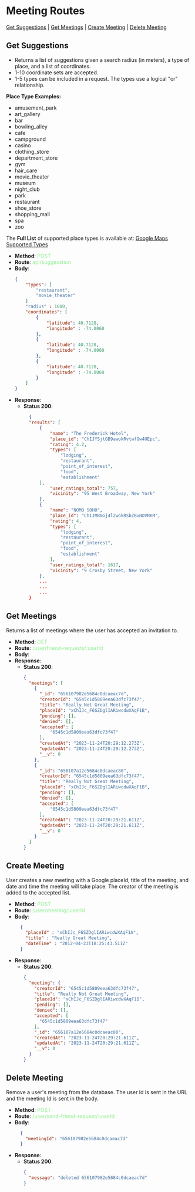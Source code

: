 # Meeting Routes
[Get Suggestions](#get-suggestions) | [Get Meetings](#get-meetings) | [Create Meeting](#create-meeting) | [Delete Meeting](#delete-meeting)
  
## Get Suggestions
- Returns a list of suggestions given a search radius (in meters), a type of place, and a list of coordinates.
- 1-10 coordinate sets are accepted.
- 1-5 types can be included in a request. The types use a logical "or" relationship.

**Place Type Examples:**
- amusement_park
- art_gallery
- bar
- bowling_alley
- cafe
- campground
- casino
- clothing_store
- department_store
- gym
- hair_care
- movie_theater
- museum
- night_club
- park
- restaurant
- shoe_store
- shopping_mall
- spa
- zoo

The **Full List** of supported place types is available at: [Google Maps Supported Types](https://developers.google.com/maps/documentation/javascript/supported_types)

- **Method**: <span style="color:lightgreen">POST</span>
- **Route**: <span style="color:lightgreen">api/suggesstion</span>
- **Body**:
    ```json
    {
        "types": [
            "restaurant",
            "movie_theater"
        ]
        "radius" : 1000,
        "coordinates": [
            {
                "latitude": 40.7128, 
                "longitude" : -74.0060
            },
            {
                "latitude": 40.7128, 
                "longitude" : -74.0060
            },
            {
                "latitude": 40.7128, 
                "longitude" : -74.0060
            }
        ]  
    }
    ```
- **Response**:
    - **Status 200**:
      ```json
        {
        "results": [
            {
                "name": "The Frederick Hotel",
                "place_id": "ChIJYSjtGB9awokRvtwfGw4UEpc",
                "rating": 4.2,
                "types": [
                    "lodging",
                    "restaurant",
                    "point_of_interest",
                    "food",
                    "establishment"
            ],
                "user_ratings_total": 757,
                "vicinity": "95 West Broadway, New York"
            },
            {
                "name": "NOMO SOHO",
                "place_id": "ChIJM8mGj4lZwokRSbZBvNOVNKM",
                "rating": 4,
                "types": [
                    "lodging",
                    "restaurant",
                    "point_of_interest",
                    "food",
                    "establishment"
                ],
                "user_ratings_total": 1617,
                "vicinity": "9 Crosby Street, New York"
            },
            ...
            ...
            ...
        }
      ```

  
## Get Meetings
Returns a list of meetings where the user has accepted an invitation to. 
- **Method**: <span style="color:lightgreen">GET</span>
- **Route**: <span style="color:lightgreen">/user/friend-requests/:userId</span>
- **Body**:
- **Response**:
    - **Status 200**:
      ```json
      {
        "meetings": [
          {
            "_id": "656107982e5684c0dcaeac7d",
            "creatorId": "6545c1d5809eea63dfc73f47",
            "title": "Really Not Great Meeting",
            "placeId": "xChIJc_F6SZDglIARiwcdwXAqF1B",
            "pending": [],
            "denied": [],
            "accepted": [
                "6545c1d5809eea63dfc73f47"
            ],
            "createdAt": "2023-11-24T20:29:12.273Z",
            "updatedAt": "2023-11-24T20:29:12.273Z",
            "__v": 0
          },
          {
            "_id": "656107a12e5684c0dcaeac80",
            "creatorId": "6545c1d5809eea63dfc73f47",
            "title": "Really Not Great Meeting",
            "placeId": "xChIJc_F6SZDglIARiwcdwXAqF1B",
            "pending": [],
            "denied": [],
            "accepted": [
                "6545c1d5809eea63dfc73f47"
            ],
            "createdAt": "2023-11-24T20:29:21.611Z",
            "updatedAt": "2023-11-24T20:29:21.611Z",
            "__v": 0
          }
        ]
      }
      ```

## Create Meeting 
User creates a new meeting with a Google placeId, title of the meeting, and date and time the meeting will take place. The creator of the meeting is added to the accepted list.
- **Method**: <span style="color:lightgreen">POST</span>
- **Route**: <span style="color:lightgreen">/user/meeting/:userId</span>
- **Body**:
  ```json
    {
      "placeId" : "xChIJc_F6SZDglIARiwcdwXAqF1A",
      "title" : "Really Great Meeting",
      "dateTime" : "2012-04-23T18:25:43.511Z"
    }
  ```
- **Response**:
    - **Status 200**:
      ```json
      {
        "meeting": {
          "creatorId": "6545c1d5809eea63dfc73f47",
          "title": "Really Not Great Meeting",
          "placeId": "xChIJc_F6SZDglIARiwcdwXAqF1B",
          "pending": [],
          "denied": [],
          "accepted": [
            "6545c1d5809eea63dfc73f47"
          ],
          "_id": "656107a12e5684c0dcaeac80",
          "createdAt": "2023-11-24T20:29:21.611Z",
          "updatedAt": "2023-11-24T20:29:21.611Z",
          "__v": 0
        }
      }
      ```


## Delete Meeting
Remove a user's meeting from the database. The user Id is sent in the URL and the meeting Id is sent in the body.
- **Method**: <span style="color:lightgreen">POST</span>
- **Route**: <span style="color:lightgreen">/user/send-friend-request/:userId</span>
- **Body**:
  ```json
    {
      "meetingId": "656107982e5684c0dcaeac7d"
    }
  ```
- **Response**:
    - **Status 200**:
      ```json
      {
        "message": "deleted 656107982e5684c0dcaeac7d"
      }
      ```


